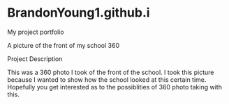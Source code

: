 # BrandonYoung1.github.i
My project portfolio

A picture of the front of my school 360

<script src='//vizor.io/static/scripts/vizor-360-embed.js' data-vizorurl='//vizor.io/embed/brandon1young2/a-picture-of-the-front-of-my-school'></script>

Project Description

This was a 360 photo I took of the front of the school. I took this picture because I wanted to show how the school looked at this certain time. Hopefully you get interested as to the possiblities of 360 photo taking with this.
